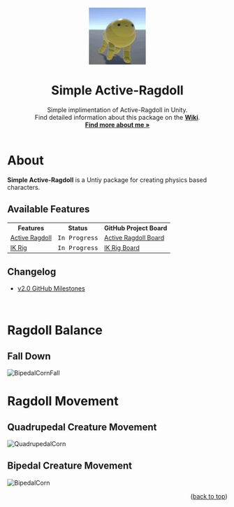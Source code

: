 <div id="top"></div>

<br />

<!-- PROJECT LOGO -->
<div align="center">
  <img src="Docs/Corn.png" alt="Logo" width="130">
  <h1 align="center">Simple Active-Ragdoll</h1>
  <p align="center">
    Simple implimentation of Active-Ragdoll in Unity.<br />
    Find detailed information about this package on the <a href="https://github.com/hyunwookimbob/Simple-ActiveRagdoll/wiki"><strong>Wiki</strong></a>.
    <br />
    <a href="https://colliecollie.netlify.app"><strong>Find more about me »</strong></a>
    <br />
    <br />
  </p>
</div>

# About
**Simple Active-Ragdoll** is a Untiy package for creating physics based characters.

## Available Features
<table>
<tr>
<th>Features</th>
<th>Status</th>
<th>GitHub Project Board</th>
</tr>

<tr>
<td><a href="https://github.com/hyunwookimbob/Simple-ActiveRagdoll/wiki/Ragdoll-Balance">Active Ragdoll</a></td>
<td><kbd>In Progress</kbd></td>
<td><a href="https://github.com/users/hyunwookimbob/projects/2/views/6?filterQuery=repo%3A%22hyunwookimbob%2FSimple-ActiveRagdoll%22++label%3A%22Active+Ragdoll%22+">Active Ragdoll Board</a></td>
</tr>

<tr>
<td><a href="https://github.com/hyunwookimbob/Simple-ActiveRagdoll/wiki/Ragdoll-Movement">IK Rig</a></td>
<td><kbd>In Progress</kbd></td>
<td><a href="https://github.com/users/hyunwookimbob/projects/2/views/6?filterQuery=repo%3A%22hyunwookimbob%2FSimple-ActiveRagdoll%22++label%3A%22IK+Rig%22+">IK Rig Board</a></td>
</tr>

</table>

## Changelog
- [v2.0 GitHub Milestones](https://github.com/hyunwookimbob/Simple-ActiveRagdoll/milestone/1?closed=1)

<br />

# Ragdoll Balance

## Fall Down

![BipedalCornFall](https://user-images.githubusercontent.com/32338791/152670538-92fca0ed-a1ef-4904-b619-4e8b36f57c7f.gif)

# Ragdoll Movement

## Quadrupedal Creature Movement
![QuadrupedalCorn](https://user-images.githubusercontent.com/32338791/152670547-573b6c97-3a3d-4679-a38f-9637e114dc54.gif)

## Bipedal Creature Movement
![BipedalCorn](https://user-images.githubusercontent.com/32338791/152670545-02391013-e3e1-4e0a-8cb1-8dc76ea73b30.gif)

<p align="right">(<a href="#top">back to top</a>)</p>
<br />
